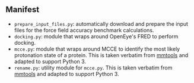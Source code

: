 ## Manifest

- `prepare_input_files.py`: automatically download and prepare the input files for the force field accuracy
benchmark calculations.
- `docking.py`: module that wraps around OpenEye's FRED to perform docking.
- `mcce.py`: module that wraps around MCCE to identify the most likely protonation state of a protein. This is taken
verbatim from [mmtools](https://github.com/choderalab/mmtools/blob/master/mccetools/mcce.py) and adapted to support
Python 3.
- `rename.py`: utility module for `mcce.py`. This is taken
verbatim from [mmtools](https://github.com/choderalab/mmtools/blob/master/mccetools/rename.py) and adapted to support
Python 3.

